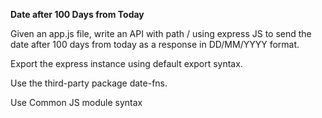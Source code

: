 **Date after 100 Days from Today**

Given an app.js file, write an API with path / using express JS to send the date after 100 days from today as a response in DD/MM/YYYY format.

Export the express instance using default export syntax.

Use the third-party package date-fns.

Use Common JS module syntax
